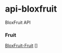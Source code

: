 # api-bloxfruit
BloxFruit API

### Fruit
[BloxFruit-Fruit](https://github.com/nperma/api-bloxfruit/tree/main/scripts/bf-fruit)
[]
